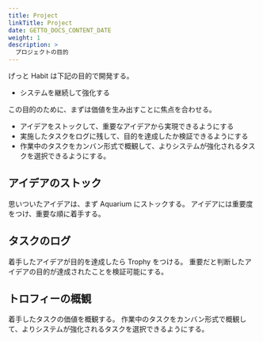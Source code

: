 ```yaml
---
title: Project
linkTitle: Project
date: GETTO_DOCS_CONTENT_DATE
weight: 1
description: >
  プロジェクトの目的
---
```


げっと Habit は下記の目的で開発する。

- システムを継続して強化する

この目的のために、まずは価値を生み出すことに焦点を合わせる。

- アイデアをストックして、重要なアイデアから実現できるようにする
- 実施したタスクをログに残して、目的を達成したか検証できるようにする
- 作業中のタスクをカンバン形式で概観して、よりシステムが強化されるタスクを選択できるようにする。


## アイデアのストック

思いついたアイデアは、まず Aquarium にストックする。
アイデアには重要度をつけ、重要な順に着手する。


## タスクのログ

着手したアイデアが目的を達成したら Trophy をつける。
重要だと判断したアイデアの目的が達成されたことを検証可能にする。


## トロフィーの概観

着手したタスクの価値を概観する。
作業中のタスクをカンバン形式で概観して、よりシステムが強化されるタスクを選択できるようにする。

